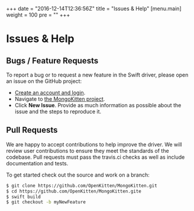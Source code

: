 +++
date = "2016-12-14T12:36:56Z"
title = "Issues & Help"
[menu.main]
  weight = 100
  pre = "<i class='fa fa-life-ring'></i>"
+++

# Issues & Help


## Bugs / Feature Requests

To report a bug or to request a new feature in the Swift driver,
please open an issue on the GitHub project:

- [Create an account and login](https://github.com).
- Navigate to [the MongoKitten project](https://github.com/OpenKitten/MongoKitten/issues).
- Click **New Issue**. Provide as much information as possible about the
issue and the steps to reproduce it.


## Pull Requests

We are happy to accept contributions to help improve the driver.
We will review user contributions to ensure they meet the standards of the codebase.
Pull requests must pass the travis.ci checks as well as include documentation
and tests.

To get started check out the source and work on a branch:

```bash
$ git clone https://github.com/OpenKitten/MongoKitten.git
$ cd https://github.com/OpenKitten/MongoKitten.gite
$ swift build 
$ git checkout -b myNewFeature
```


